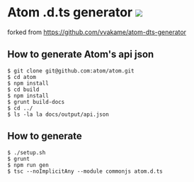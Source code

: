 # Atom .d.ts generator ![](https://david-dm.org/atom-haskell/atom-dts-generator.svg)

forked from https://github.com/vvakame/atom-dts-generator

## How to generate Atom's api json

```
$ git clone git@github.com:atom/atom.git
$ cd atom
$ npm install
$ cd build
$ npm install
$ grunt build-docs
$ cd ../
$ ls -la la docs/output/api.json
```

## How to generate

```
$ ./setup.sh
$ grunt
$ npm run gen
$ tsc --noImplicitAny --module commonjs atom.d.ts
```
